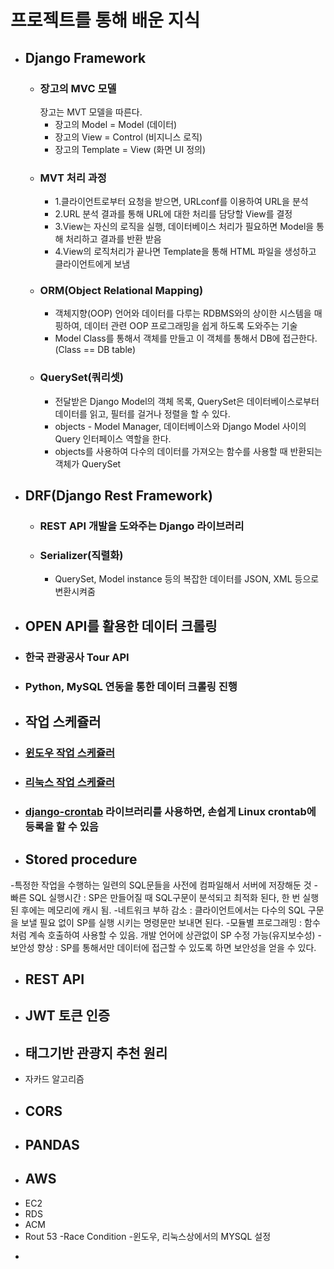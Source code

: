 # 프로젝트를 통해 배운 지식

* ## Django Framework
  - ### 장고의 MVC 모델
    장고는 MVT 모델을 따른다.
    + 장고의 Model = Model (데이터)
    + 장고의 View  = Control (비지니스 로직)
    + 장고의 Template = View (화면 UI 정의)
  - ### MVT 처리 과정
    + 1.클라이언트로부터 요청을 받으면, URLconf를 이용하여 URL을 분석
    + 2.URL 분석 결과를 통해 URL에 대한 처리를 담당할 View를 결정
    + 3.View는 자신의 로직을 실행, 데이터베이스 처리가 필요하면 Model을 통해 처리하고 결과를 반환 받음
    + 4.View의 로직처리가 끝나면 Template을 통해 HTML 파일을 생성하고 클라이언트에게 보냄
  - ### ORM(Object Relational Mapping)
    + 객체지향(OOP) 언어와 데이터를 다루는 RDBMS와의 상이한 시스템을 매핑하여, 데이터 관련 OOP 프로그래밍을 쉽게 하도록 도와주는 기술
    + Model Class를 통해서 객체를 만들고 이 객체를 통해서 DB에 접근한다.(Class == DB table)
  - ### QuerySet(쿼리셋)
    + 전달받은 Django Model의 객체 목록, QuerySet은 데이터베이스로부터 데이터를 읽고, 필터를 걸거나 정렬을 할 수 있다. 
    + objects - Model Manager, 데이터베이스와 Django Model 사이의 Query 인터페이스 역할을 한다.
    + objects를 사용하여 다수의 데이터를 가져오는 함수를 사용할 때 반환되는 객체가 QuerySet
* ## DRF(Django Rest Framework)
  - ### REST API 개발을 도와주는 Django 라이브러리 
  - ### Serializer(직렬화)
    + QuerySet, Model instance 등의 복잡한 데이터를 JSON, XML 등으로 변환시켜줌
  
* ## OPEN API를 활용한 데이터 크롤링
 - ### 한국 관광공사 Tour API
 - ### Python, MySQL 연동을 통한 데이터 크롤링 진행
 
* ## 작업 스케쥴러
 - ### [윈도우 작업 스케쥴러](https://wikidocs.net/5857)
 - ### [리눅스 작업 스케쥴러](https://zetawiki.com/wiki/%EB%A6%AC%EB%88%85%EC%8A%A4_%EB%B0%98%EB%B3%B5_%EC%98%88%EC%95%BD%EC%9E%91%EC%97%85_cron,_crond,_crontab)
 - ### [django-crontab](https://pypi.org/project/django-crontab/) 라이브러리를 사용하면, 손쉽게 Linux crontab에 등록을 할 수 있음

* ## Stored procedure
-특정한 작업을 수행하는 일련의 SQL문들을 사전에 컴파일해서 서버에 저장해둔 것 
-빠른 SQL 실행시간 : SP은 만들어질 때 SQL구문이 분석되고 최적화 된다, 한 번 실행된 후에는 메모리에 캐시 됨.
-네트워크 부하 감소 : 클라이언트에서는 다수의 SQL 구문을 보낼 필요 없이 SP를 실행 시키는 명령문만 보내면 된다. 
-모듈별 프로그래밍 : 함수처럼 계속 호출하여 사용할 수 있음. 개발 언어에 상관없이 SP 수정 가능(유지보수성)
-보안성 향상 : SP를 통해서만 데이터에 접근할 수 있도록 하면 보안성을 얻을 수 있다.

* ## REST API
* ## JWT 토큰 인증
* ## 태그기반 관광지 추천 원리
 - 자카드 알고리즘
* ## CORS
* ## PANDAS
* ## AWS
 + EC2
 + RDS
 + ACM
 + Rout 53
-Race Condition
-윈도우, 리눅스상에서의 MYSQL 설정
-



